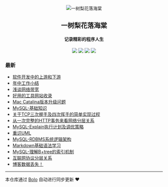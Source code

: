 <p align="center"><img alt="一树梨花落海棠" src="https://cdn.zhangfeibiao.com/wp-content/uploads/2018/10/微信图片_20181023111351.jpg"></p><h2 align="center">
一树梨花落海棠
</h2>

<h4 align="center">记录精彩的程序人生</h4>
<p align="center"><a title="一树梨花落海棠" target="_blank" href="https://github.com/zhangfeibiao/bolo-blog"><img src="https://img.shields.io/github/last-commit/zhangfeibiao/bolo-blog.svg?style=flat-square&color=FF9900"></a>
<a title="GitHub repo size in bytes" target="_blank" href="https://github.com/zhangfeibiao/bolo-blog"><img src="https://img.shields.io/github/repo-size/zhangfeibiao/bolo-blog.svg?style=flat-square"></a>
<a title="Bolo Version" target="_blank" href="https://github.com/adlered/bolo-solo"><img src="https://img.shields.io/badge/bolo-v2.0 稳定版-f1e05a.svg?style=flat-square&color=blueviolet"></a>
<a title="Hits" target="_blank" href="https://github.com/88250/hits"><img src="https://hits.b3log.org/zhangfeibiao/bolo-blog.svg"></a></p>

### 最新

* [软件开发中的上游和下游](http://103.202.147.72/bolo_war/articles/2020/09/01/1598965270893.html)
* [年中工作小结](http://103.202.147.72/bolo_war/articles/2020/08/29/1598697067344.html)
* [浅谈网络带宽](http://103.202.147.72/bolo_war/articles/2020/08/22/1598104178377.html)
* [好用的工具网站收录](http://103.202.147.72/bolo_war/toolSites)
* [Mac Catalina版本升级问题](http://103.202.147.72/bolo_war/1593959772687.html)
* [MySQL-基础知识](http://103.202.147.72/bolo_war/1593949777404.html)
* [关于TCP三次握手及四次挥手的简单实现过程](http://103.202.147.72/bolo_war/1593945016007.html)
* [从一次完整的HTTP事务来看网络分层关系](http://103.202.147.72/bolo_war/1593944291815.html)
* [MySQL-Explain执行计划及调优策略](http://103.202.147.72/bolo_war/593928128028.html)
* [重识UML](http://103.202.147.72/bolo_war/1593860043217.html)
* [MySQL-RDBMS系统逻辑架构](http://103.202.147.72/bolo_war/1593860013350.html)
* [Markdown基础语法学习](http://103.202.147.72/bolo_war/1593851867749.html)
* [MySQL-理解B+tree的索引机制](http://103.202.147.72/bolo_war/1593851663949.html)
* [互联网协议分层关系](http://103.202.147.72/bolo_war/1575995062860.html)
* [博客数据丢失！](http://103.202.147.72/bolo_war/hello-solo)



---

本仓库通过 [Bolo](https://github.com/adlered/bolo-solo) 自动进行同步更新 ❤️ 